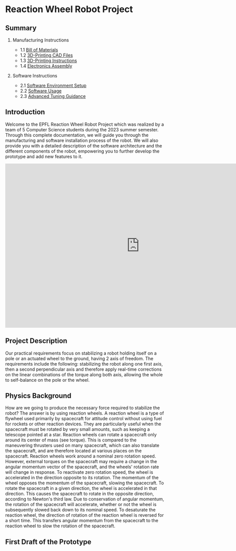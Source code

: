 # Reaction Wheel Robot Project


## Summary
1. Manufacturing Instructions
    - 1.1 [Bill of Materials](bill_of_materials.md)
    - 1.2 [3D-Printing CAD Files](manufacturing.md)
    - 1.3 [3D-Printing Instructions](electronics.md)
    - 1.4 [Electronics Assembly](electronics-assembly.md)

2. Software Instructions
    - 2.1 [Software Environment Setup](software-installation.md)
    - 2.2 [Software Usage](software-usage.md)
    - 2.3 [Advanced Tuning Guidance](software-development.md)



## Introduction

Welcome to the EPFL Reaction Wheel Robot Project which was realized by a team of 5 Computer Science students during the 2023 summer semester. Through this complete documentation, we will guide you through the manufacturing and software installation process of the robot. We will also provide you with a detailed description of the software architecture and the different components of the robot, empowering you to further develop the prototype and add new features to it.

<iframe width="850" height="520" src="https://www.youtube.com/embed/n_6p-1J551Y" title="The Cubli: a cube that can jump up, balance, and &#39;walk&#39;" frameborder="0"; encrypted-media; gyroscope; picture-in-picture; web-share" allowfullscreen></iframe>

## Project Description
Our practical requirements focus on stabilizing a robot holding itself on a pole or an actuated wheel to the ground, having 2 axis of freedom. The requirements include the following: stabilizing the robot along one first axis, then a second perpendicular axis and therefore apply real-time corrections on the linear combinations of the torque along both axis, allowing the whole to self-balance on the pole or the wheel.
## Physics Background
How are we going to produce the necessary force required to stabilize the robot? The answer is by using reaction wheels. A reaction wheel is a type of flywheel used primarily by spacecraft for attitude control without using fuel for rockets or other reaction devices. They are particularly useful when the spacecraft must be rotated by very small amounts, such as keeping a telescope pointed at a star. Reaction wheels can rotate a spacecraft only around its center of mass (see torque). This is compared to the maneuvering thrusters used on many spacecraft, which can also translate the spacecraft, and are therefore located at various places on the spacecraft. Reaction wheels work around a nominal zero rotation speed. However, external torques on the spacecraft may require a change in the angular momentum vector of the spacecraft, and the wheels' rotation rate will change in response. To reactivate zero rotation speed, the wheel is accelerated in the direction opposite to its rotation. The momentum of the wheel opposes the momentum of the spacecraft, slowing the spacecraft. To rotate the spacecraft in a given direction, the wheel is accelerated in that direction. This causes the spacecraft to rotate in the opposite direction, according to Newton's third law. Due to conservation of angular momentum, the rotation of the spacecraft will accelerate, whether or not the wheel is subsequently slowed back down to its nominal speed. To desaturate the reaction wheel, the direction of rotation of the reaction wheel is reversed for a short time. This transfers angular momentum from the spacecraft to the reaction wheel to slow the rotation of the spacecraft.
## First Draft of the Prototype